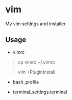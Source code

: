 # vim
My vim settings and installer

## Usage

- vimrc

> cp vimrc ~/.vimrc

> vim +PluginInstall

- bash_profile

- terminal_settings.terminal
